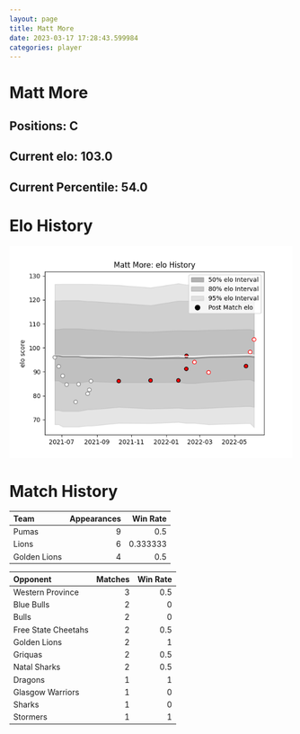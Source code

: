 ```yaml
---  
layout: page  
title: Matt More  
date: 2023-03-17 17:28:43.599984  
categories: player  
---
```

# Matt More

## Positions: C

## Current elo: 103.0

## Current Percentile: 54.0

# Elo History


![elo history](history_MattMore.png)
# Match History


| Team         |   Appearances |   Win Rate |
|:-------------|--------------:|-----------:|
| Pumas        |             9 |   0.5      |
| Lions        |             6 |   0.333333 |
| Golden Lions |             4 |   0.5      |

| Opponent            |   Matches |   Win Rate |
|:--------------------|----------:|-----------:|
| Western Province    |         3 |        0.5 |
| Blue Bulls          |         2 |        0   |
| Bulls               |         2 |        0   |
| Free State Cheetahs |         2 |        0.5 |
| Golden Lions        |         2 |        1   |
| Griquas             |         2 |        0.5 |
| Natal Sharks        |         2 |        0.5 |
| Dragons             |         1 |        1   |
| Glasgow Warriors    |         1 |        0   |
| Sharks              |         1 |        0   |
| Stormers            |         1 |        1   |